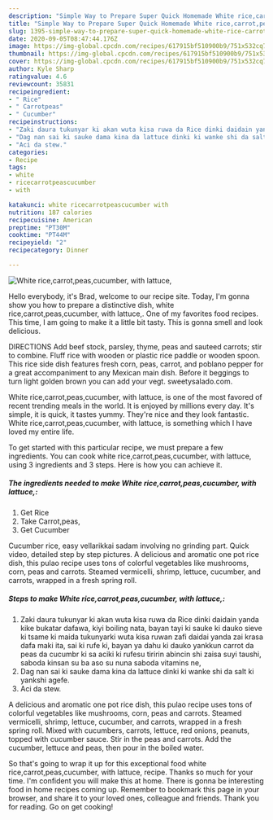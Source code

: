 ```yaml
---
description: "Simple Way to Prepare Super Quick Homemade White rice,carrot,peas,cucumber, with lattuce,"
title: "Simple Way to Prepare Super Quick Homemade White rice,carrot,peas,cucumber, with lattuce,"
slug: 1395-simple-way-to-prepare-super-quick-homemade-white-rice-carrot-peas-cucumber-with-lattuce
date: 2020-09-05T08:47:44.176Z
image: https://img-global.cpcdn.com/recipes/617915bf510900b9/751x532cq70/white-ricecarrotpeascucumber-with-lattuce-recipe-main-photo.jpg
thumbnail: https://img-global.cpcdn.com/recipes/617915bf510900b9/751x532cq70/white-ricecarrotpeascucumber-with-lattuce-recipe-main-photo.jpg
cover: https://img-global.cpcdn.com/recipes/617915bf510900b9/751x532cq70/white-ricecarrotpeascucumber-with-lattuce-recipe-main-photo.jpg
author: Kyle Sharp
ratingvalue: 4.6
reviewcount: 35831
recipeingredient:
- " Rice"
- " Carrotpeas"
- " Cucumber"
recipeinstructions:
- "Zaki daura tukunyar ki akan wuta kisa ruwa da Rice dinki daidain yanda kike bukatar dafawa, kiyi boiling nata, bayan tayi ki sauke ki dauko sieve ki tsame ki maida tukunyarki wuta kisa ruwan zafi daidai yanda zai krasa dafa maki ita, sai ki rufe ki, bayan ya dahu ki dauko yankkun carrot da peas da cucumbr ki sa aciki ki rufesu tiririn abincin shi zaisa suyi taushi, saboda kinsan su ba aso su nuna saboda vitamins ne,"
- "Dag nan sai ki sauke dama kina da lattuce dinki ki wanke shi da salt ki yankshi agefe."
- "Aci da stew."
categories:
- Recipe
tags:
- white
- ricecarrotpeascucumber
- with

katakunci: white ricecarrotpeascucumber with 
nutrition: 187 calories
recipecuisine: American
preptime: "PT30M"
cooktime: "PT44M"
recipeyield: "2"
recipecategory: Dinner

---
```



![White rice,carrot,peas,cucumber, with lattuce,](https://img-global.cpcdn.com/recipes/617915bf510900b9/751x532cq70/white-ricecarrotpeascucumber-with-lattuce-recipe-main-photo.jpg)

Hello everybody, it's Brad, welcome to our recipe site. Today, I'm gonna show you how to prepare a distinctive dish, white rice,carrot,peas,cucumber, with lattuce,. One of my favorites food recipes. This time, I am going to make it a little bit tasty. This is gonna smell and look delicious.

DIRECTIONS Add beef stock, parsley, thyme, peas and sauteed carrots; stir to combine. Fluff rice with wooden or plastic rice paddle or wooden spoon. This rice side dish features fresh corn, peas, carrot, and poblano pepper for a great accompaniment to any Mexican main dish. Before it beggings to turn light golden brown you can add your vegt. sweetysalado.com.

White rice,carrot,peas,cucumber, with lattuce, is one of the most favored of recent trending meals in the world. It is enjoyed by millions every day. It's simple, it is quick, it tastes yummy. They're nice and they look fantastic. White rice,carrot,peas,cucumber, with lattuce, is something which I have loved my entire life.


To get started with this particular recipe, we must prepare a few ingredients. You can cook white rice,carrot,peas,cucumber, with lattuce, using 3 ingredients and 3 steps. Here is how you can achieve it.

<!--inarticleads1-->

##### The ingredients needed to make White rice,carrot,peas,cucumber, with lattuce,:

1. Get  Rice
1. Take  Carrot,peas,
1. Get  Cucumber


Cucumber rice, easy vellarikkai sadam involving no grinding part. Quick video, detailed step by step pictures. A delicious and aromatic one pot rice dish, this pulao recipe uses tons of colorful vegetables like mushrooms, corn, peas and carrots. Steamed vermicelli, shrimp, lettuce, cucumber, and carrots, wrapped in a fresh spring roll. 

<!--inarticleads2-->

##### Steps to make White rice,carrot,peas,cucumber, with lattuce,:

1. Zaki daura tukunyar ki akan wuta kisa ruwa da Rice dinki daidain yanda kike bukatar dafawa, kiyi boiling nata, bayan tayi ki sauke ki dauko sieve ki tsame ki maida tukunyarki wuta kisa ruwan zafi daidai yanda zai krasa dafa maki ita, sai ki rufe ki, bayan ya dahu ki dauko yankkun carrot da peas da cucumbr ki sa aciki ki rufesu tiririn abincin shi zaisa suyi taushi, saboda kinsan su ba aso su nuna saboda vitamins ne,
1. Dag nan sai ki sauke dama kina da lattuce dinki ki wanke shi da salt ki yankshi agefe.
1. Aci da stew.


A delicious and aromatic one pot rice dish, this pulao recipe uses tons of colorful vegetables like mushrooms, corn, peas and carrots. Steamed vermicelli, shrimp, lettuce, cucumber, and carrots, wrapped in a fresh spring roll. Mixed with cucumbers, carrots, lettuce, red onions, peanuts, topped with cucumber sauce. Stir in the peas and carrots. Add the cucumber, lettuce and peas, then pour in the boiled water. 

So that's going to wrap it up for this exceptional food white rice,carrot,peas,cucumber, with lattuce, recipe. Thanks so much for your time. I'm confident you will make this at home. There is gonna be interesting food in home recipes coming up. Remember to bookmark this page in your browser, and share it to your loved ones, colleague and friends. Thank you for reading. Go on get cooking!
